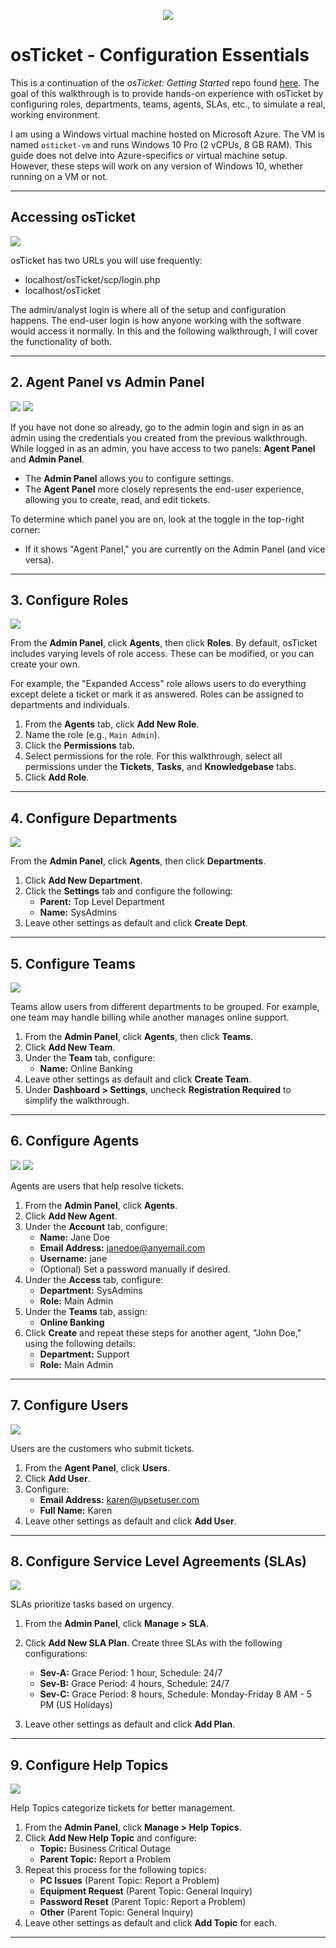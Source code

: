 <p align="center">
<img src="https://i.imgur.com/0KdiDRX.png" />
</p>

# osTicket - Configuration Essentials

This is a continuation of the *osTicket: Getting Started* repo found [here](https://github.com/jgit-arc/osticket-getting-started). The goal of this walkthrough is to provide hands-on experience with osTicket by configuring roles, departments, teams, agents, SLAs, etc., to simulate a real, working environment.

I am using a Windows virtual machine hosted on Microsoft Azure. The VM is named `osticket-vm` and runs Windows 10 Pro (2 vCPUs, 8 GB RAM). This guide does not delve into Azure-specifics or virtual machine setup. However, these steps will work on any version of Windows 10, whether running on a VM or not.

---

## Accessing osTicket

<p>
<img src="https://i.imgur.com/p7433G3.png"/>
</p>

osTicket has two URLs you will use frequently:
- localhost/osTicket/scp/login.php
- localhost/osTicket

The admin/analyst login is where all of the setup and configuration happens. The end-user login is how anyone working with the software would access it normally. In this and the following walkthrough, I will cover the functionality of both.

---

## 2. Agent Panel vs Admin Panel

<p>
<img src="https://i.imgur.com/JHMKsFw.png" />
<img src="https://i.imgur.com/bCsTpgT.png" />
</p>

If you have not done so already, go to the admin login and sign in as an admin using the credentials you created from the previous walkthrough. While logged in as an admin, you have access to two panels: **Agent Panel** and **Admin Panel**. 

- The **Admin Panel** allows you to configure settings.
- The **Agent Panel** more closely represents the end-user experience, allowing you to create, read, and edit tickets.

To determine which panel you are on, look at the toggle in the top-right corner:
- If it shows "Agent Panel," you are currently on the Admin Panel (and vice versa).

---

## 3. Configure Roles

<p>
<img src="https://i.imgur.com/SatJE2o.png"/>
</p>

From the **Admin Panel**, click **Agents**, then click **Roles**. By default, osTicket includes varying levels of role access. These can be modified, or you can create your own.

For example, the "Expanded Access" role allows users to do everything except delete a ticket or mark it as answered. Roles can be assigned to departments and individuals.

1. From the **Agents** tab, click **Add New Role**.
2. Name the role (e.g., `Main Admin`).
3. Click the **Permissions** tab.
4. Select permissions for the role. For this walkthrough, select all permissions under the **Tickets**, **Tasks**, and **Knowledgebase** tabs.
5. Click **Add Role**.

---

## 4. Configure Departments

<p>
<img src="https://i.imgur.com/YKZQAPf.png"/>
</p>

From the **Admin Panel**, click **Agents**, then click **Departments**.

1. Click **Add New Department**.
2. Click the **Settings** tab and configure the following:
   - **Parent:** Top Level Department
   - **Name:** SysAdmins
3. Leave other settings as default and click **Create Dept**.

---

## 5. Configure Teams

<p>
<img src="https://i.imgur.com/nNXihjE.png"/>
</p>

Teams allow users from different departments to be grouped. For example, one team may handle billing while another manages online support.

1. From the **Admin Panel**, click **Agents**, then click **Teams**.
2. Click **Add New Team**.
3. Under the **Team** tab, configure:
   - **Name:** Online Banking
4. Leave other settings as default and click **Create Team**.
5. Under **Dashboard > Settings**, uncheck **Registration Required** to simplify the walkthrough.

---

## 6. Configure Agents

<p>
<img src="https://i.imgur.com/c0bcea0.png" />
<img src="https://i.imgur.com/J3QASPM.png" />
</p>

Agents are users that help resolve tickets. 

1. From the **Admin Panel**, click **Agents**.
2. Click **Add New Agent**.
3. Under the **Account** tab, configure:
   - **Name:** Jane Doe
   - **Email Address:** janedoe@anyemail.com
   - **Username:** jane
   - (Optional) Set a password manually if desired.
4. Under the **Access** tab, configure:
   - **Department:** SysAdmins
   - **Role:** Main Admin
5. Under the **Teams** tab, assign:
   - **Online Banking**
6. Click **Create** and repeat these steps for another agent, "John Doe," using the following details:
   - **Department:** Support
   - **Role:** Main Admin

---

## 7. Configure Users

<p>
<img src="https://i.imgur.com/O5JaGq7.png"/>
</p>

Users are the customers who submit tickets.

1. From the **Agent Panel**, click **Users**.
2. Click **Add User**.
3. Configure:
   - **Email Address:** karen@upsetuser.com
   - **Full Name:** Karen
4. Leave other settings as default and click **Add User**.

---

## 8. Configure Service Level Agreements (SLAs)

<p>
<img src="https://i.imgur.com/9PuudvQ.png" />
</p>

SLAs prioritize tasks based on urgency.

1. From the **Admin Panel**, click **Manage > SLA**.
2. Click **Add New SLA Plan**. Create three SLAs with the following configurations:

   - **Sev-A:** Grace Period: 1 hour, Schedule: 24/7
   - **Sev-B:** Grace Period: 4 hours, Schedule: 24/7
   - **Sev-C:** Grace Period: 8 hours, Schedule: Monday-Friday 8 AM - 5 PM (US Holidays)

3. Leave other settings as default and click **Add Plan**.

---

## 9. Configure Help Topics

<p>
<img src="https://i.imgur.com/aE8hhFe.png"/>
</p>

Help Topics categorize tickets for better management.

1. From the **Admin Panel**, click **Manage > Help Topics**.
2. Click **Add New Help Topic** and configure:
   - **Topic:** Business Critical Outage
   - **Parent Topic:** Report a Problem
3. Repeat this process for the following topics:
   - **PC Issues** (Parent Topic: Report a Problem)
   - **Equipment Request** (Parent Topic: General Inquiry)
   - **Password Reset** (Parent Topic: Report a Problem)
   - **Other** (Parent Topic: General Inquiry)
4. Leave other settings as default and click **Add Topic** for each.

---
